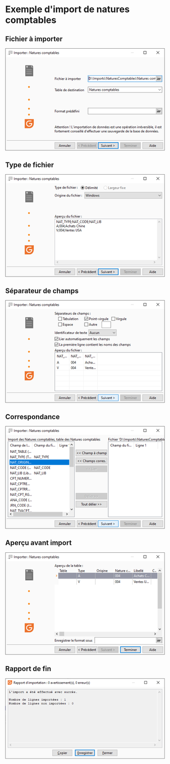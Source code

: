# Exemple d'import de natures comptables
## Fichier à importer


![](../assets/images/2/FichierImporter.png)


## Type de fichier


![](../assets/images/2/TypeFichier.png)


## Séparateur de champs


![](../assets/images/2/SeparateurChamps.png)


## Correspondance


![](../assets/images/2/Correspondance.png)


## Aperçu avant import


![](../assets/images/2/ApercuAvantImport.png)


## Rapport de fin


![](../assets/images/2/RapportFin.png)


